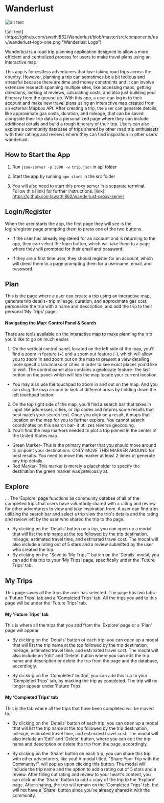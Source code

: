 # Wanderlust

![alt text](https://github.com/swathi862/Wanderlust/blob/master/src/components/welcome-to-wanderlust.png "Welcome to Wanderlust Logo")

<div align=”center”>![alt text](https://github.com/swathi862/Wanderlust/blob/master/src/components/nav/wanderlust-logo-one.png "Wanderlust Logo")</div>

Wanderlust is a road trip planning application designed to allow a more efficient and centralized process for users to make travel plans using an interactive map.

This app is for restless adventurers that love taking road trips across the country. However, planning a trip can sometimes be a bit tedious and stressful because there are time and money constraints and it can involve extensive research spanning multiple sites, like accessing maps, getting directions, looking at reviews, calculating costs, and also just building your itinerary from the ground up. With this app, a user can log in to their account and make new travel plans using an interactive map created from an external Mapbox API. After creating a trip, the user can generate details, like approximate gas costs, duration, and mileage, that can be saved alongside their trip data to a personalized page where they can include additional details and build a rough itinerary of their trip. Users can also explore a community database of trips shared by other road trip enthusiasts with their ratings and reviews where they can find inspiration in other users' wanderlust. 

## How to Start the App

1. Run `json-server -p 3000 -w trip.json` in api folder

1. Start the app by running `npm start` in the src folder

1. You will also need to start this proxy server in a separate terminal. Follow this [link] for further instructions.
[link]: https://github.com/swathi862/wanderlust-proxy-server 

## Login/Register

When the user starts the app, the first page they will see is the login/register page prompting them to press one of the two buttons.

+ If the user has already registered for an account and is returning to the app, they can select the login button, which will take them to a page where they will prompted for their email and password.

+ If they are a first time user, they should register for an account, which will direct them to a page prompting them for a username, email, and password.


## Plan
This is the page where a user can create a trip using an interactive map, generate trip details- trip mileage, duration, and approximate gas cost, personalize the trip with a name and description, and add the trip to their personal 'My Trips' page.

#### Navigating the Map: Control Panel & Search
There are tools available on the interactive map to make planning the trip you'd like to go on much easier. 
1. On the vertical control panel, located on the left side of the map, you'll find a zoom in feature (+) and a zoom out feature (-), which will allow you to zoom in and zoom out on the map to present a view detailing more specific landmarks or cities in order to see exact places you'd like to visit.
The control panel also contains a geolocate feature- the last button on the panel-which will lets the map locate your current location.
+ You may also use the touchpad to zoom in and out on the map. And you can drag the map around to look at different areas by holding down the left touchpad button.
2. On the top right side of the map, you'll find a search bar that takes in input like addresses, cities, or zip codes and returns some results that best match your search text. Once you click on a result, it maps that location on the map for you to further explore. You cannot search coordinates on this search bar- it utilizes reverse geocoding.
3. You'll find the map markers needed to plot a trip pinned in the center of the United States map. 
+ Green Marker- This is the primary marker that you should move around to pinpoint your destinations. ONLY MOVE THIS MARKER AROUND for best results. You need to move this marker at least 2 times ot generate any trip details.
+ Red Marker- This marker is merely a placeholder to specify the destination the green marker was previously at.

## Explore

... The 'Explore' page functions as community databse of all of the completed trips that users have voluntarily shared with a rating and review for other adventurers to view and take inspiration from. A user can find trips utilizing the search bar and select a trip view the trip's details and the rating and review left by the user who shared the trip to the page. 
+ By clicking on the 'Details' button on a trip, you can open up a modal that will list the trip name at the top followed by the trip destination, mileage, estimated travel time, and estimated travel cost. The modal will also include a rating out of 5 stars and a review submitted by the user who created the trip.
+ By clicking on the "Save to 'My Trips'" button on the 'Details' modal, you can add this trip to your 'My Trips' page, specifically under the 'Future Trips' tab.

## My Trips

This page saves all the trips the user has selected. The page has two tabs- a 'Future Trips' tab and a 'Completed Trips' tab. All the trips you add to this page will be under the 'Future Trips' tab.

#### My 'Future Trips' tab
This is where all the trips that you add from the 'Explore' page or a 'Plan' page will appear.
+ By clicking on the 'Details' button of each trip, you can open up a modal that will list the trip name at the top followed by the trip destination, mileage, estimated travel time, and estimated travel cost. The modal will also include an 'Edit' and 'Delete' button where you can edit the trip name and description or delete the trip from the page and the database, accordingly.

+ By clicking on the 'Completed' button, you can add this trip to your 'Completed Trips' tab, by marking the trip as completed. The trip will no longer appear under 'Future Trips'.

#### My 'Completed Trips' tab
This is the tab where all the trips that have been completed will be moved to.
+ By clicking on the 'Details' button of each trip, you can open up a modal that will list the trip name at the top followed by the trip destination, mileage, estimated travel time, and estimated travel cost. The modal will also include an 'Edit' and 'Delete' button, where you can edit the trip name and description or delete the trip from the page, accordingly.

+ By clicking on the 'Share' button on each trip, you can share this trip with other adventurers, like you! A modal titled, "Share Your Trip with the Community!", will pop up upon clicking this button. The modal will include the trip name and the option to add a rating out of 5 stars and a review. After filling out rating and review to your heart's content, you can click on the 'Share' button to add a copy of the trip to the 'Explore' page. After sharing, the trip will remain on the 'Completed Trips' tab, but will not have a 'Share' button since you've already shared it with the community.
